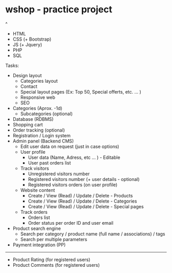 # wshop - practice project
^
- HTML 
- CSS (+ Bootstrap)
- JS (+ Jquery)
- PHP 
- SQL

Tasks:
- Design layout
  - Categories layout
  - Contact
  - Special layout pages (Ex: Top 50, Special offerts, etc. ... )
  - Responsive web
  + SEO
- Categories (Aprox. -1d)
  - Subcategories (optional)
- Database (RDBMS)
- Shopping cart
- Order tracking (optional)
- Registration / Login system
- Admin panel (Backend CMS)
  - Edit user data on request (just in case options)
  - User profile
    - User data (Name, Adress, etc ... ) - Editable
    - User past orders list
  - Track visitors
    - Unregistered visitors number
    - Registered visitors number (+ user details - optional)
    - Registered visitors orders (on user profile)
  - Website content
    - Create / View (Read) / Update / Delete - Products
    - Create / View (Read) / Update / Delete - Categories
    - Create / View (Read) / Update / Delete - Special pages
  - Track orders
    - Orders list
    - Order status per order ID and user email
- Product search engine
  - Search per category / product name (full name / associations) / tags
  - Search per multiple parameters
- Payment integration (PP)
*******************************
- Product Rating (for registered users)
- Product Comments (for registered users)
